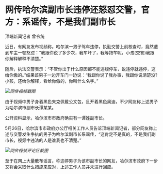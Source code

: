 # 网传哈尔滨副市长违停还怒怼交警，官方：系谣传，不是我们副市长

顶端新闻记者 曾令统

近日，有网友发布视频称，哈尔滨一男子驾车违停，执勤交警上前核查时，竟然遭到车主一顿怒怼：“我跟你说了多少次，我车坏了，我等拖车呢，小孩(交警)我跟你解释解释不清楚。”

随后，执法交警表示：“不管你出于什么原因都不能违规停车，说违停就违停，这给你傲的。”结果该男子一边开车门一边说：“我跟你说了我办事，我跟你说清楚没?小孩，还给你解释，看给你傲的，你叫什么名字。”

![](https://inews.gtimg.com/om_bt/OHspfHnIIpyBdeYXBki1m4kSr0zK9J7zb2vDH2NHXmFcIAA/1000)_网传视频截图_

由于视频中男子身着黑色夹克佩戴公文包，且开着黑色奥迪，不少网友称上述男子为哈尔滨市副市长谭某某。

公开资料显示，哈尔滨市市政府确实有一谭姓副市长。

5月26日，哈尔滨市市政府办公厅相关工作人员告诉顶端新闻记者，部分网友称上述与交警发生争执的男子为哈尔滨副市长系谣传，“这肯定不是真的，不是我们副市长，视频中违法的人是谁我也不清楚。”

![](https://inews.gtimg.com/om_bt/OOOrTMSfGPHc6B1cQc8SZTY1OWLfERjiMRD1hJ1BxIphgAA/1000)_网传视频评论区截图_

至于在网上大量散布谣言，称违停男子为该市副市长的网友，哈尔滨市政府下一步又将会采取什么措施来应对，上述工作人员并未进行回应。

